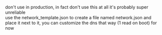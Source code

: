 don't use in production, in fact don't use this at all it's probably super unreliable <br/>
use the network_template.json to create a file named network.json and place it next to it,
you can customize the dns that way (1 read on boot) for now
